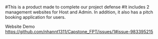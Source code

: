 #This is a product made to complete our project defense
#It includes 2 management websites for Host and Admin. In addition, it also has a pitch booking application for users.

Website Demo
https://github.com/nhannt1311/Capstone_FPT/issues/1#issue-983395215
